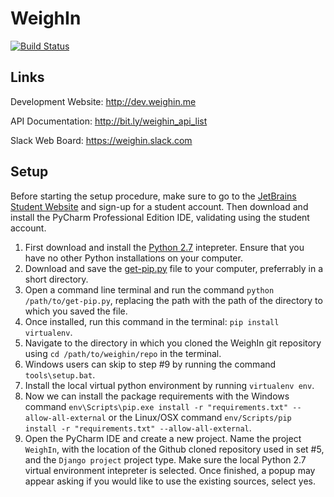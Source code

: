 WeighIn
=======

[![Build Status](https://magnum.travis-ci.com/dylanplecki/WeighIn.svg?token=he1AtLNKhnxJsTXoLfHx&branch=develop)](https://magnum.travis-ci.com/dylanplecki/WeighIn)

Links
-----

Development Website: http://dev.weighin.me

API Documentation: http://bit.ly/weighin_api_list

Slack Web Board: https://weighin.slack.com

Setup
-----

Before starting the setup procedure, make sure to go to the [JetBrains Student Website](http://www.jetbrains.com/student/) and sign-up for a student account. Then download and install the PyCharm Professional Edition IDE, validating using the student account.

1. First download and install the [Python 2.7](https://www.python.org/download/releases/2.7.8/) intepreter. Ensure that you have no other Python installations on your computer.
2. Download and save the [get-pip.py](https://bootstrap.pypa.io/get-pip.py) file to your computer, preferrably in a short directory.
3. Open a command line terminal and run the command `python /path/to/get-pip.py`, replacing the path with the path of the directory to which you saved the file.
4. Once installed, run this command in the terminal: `pip install virtualenv`.
5. Navigate to the directory in which you cloned the WeighIn git repository using `cd /path/to/weighin/repo` in the terminal.
6. Windows users can skip to step #9 by running the command `tools\setup.bat`.
7. Install the local virtual python environment by running `virtualenv env`.
8. Now we can install the package requirements with the Windows command `env\Scripts\pip.exe install -r "requirements.txt" --allow-all-external` or the Linux/OSX command `env/Scripts/pip install -r "requirements.txt" --allow-all-external`.
9. Open the PyCharm IDE and create a new project. Name the project `WeighIn`, with the location of the Github cloned repository used in set #5, and the `Django project` project type. Make sure the local Python 2.7 virtual environment intepreter is selected. Once finished, a popup may appear asking if you would like to use the existing sources, select yes.
